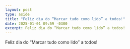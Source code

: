```yaml
---
layout: post
type: aside
title: "Feliz dia do “Marcar tudo como lido” a todos!"
date: 2025-01-01 09:59 -0300
excerpt: Feliz dia do “Marcar tudo como lido” a todos!
---
```

Feliz dia do “Marcar tudo como lido” a todos!